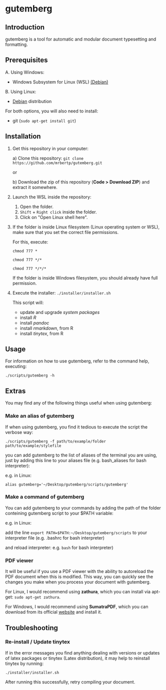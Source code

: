 # gutemberg

## Introduction

gutemberg is a tool for automatic and modular document typesetting and formatting.

## Prerequisites

A. Using Windows:
    
   - Windows Subsystem for Linux (WSL) [(Debian)](https://www.microsoft.com/store/productId/9MSVKQC78PK6)
    
B. Using Linux:
    
   - [Debian](www.debian.org) distribution

For both options, you will also need to install:

   - git (`sudo apt-get install git`)

## Installation

1. Get this repository in your computer:

    a) Clone this repository: `git clone https://github.com/mrbertp/gutemberg.git`

    or

    b) Download the zip of this repository (**Code > Download ZIP**) and extract it somewhere.

2. Launch the WSL inside the repository:

    1. Open the folder.
    2. `Shift` + `Right click` inside the folder.
    3. Click on "Open Linux shell here".

3. If the folder is inside Linux filesystem (Linux operating system or WSL), make sure that you set the correct file permissions.

    For this, execute:
    
    `chmod 777 *`
    
    `chmod 777 */*`
    
    `chmod 777 */*/*`
    
   If the folder is inside Windows filesystem, you should already have full permission.

4. Execute the installer: `./installer/installer.sh`

    This script will:
    
      - update and upgrade *system packages*
      - install *R*
      - install *pandoc*
      - install *rmarkdown*, from R
      - install *tinytex*, from R

## Usage

For information on how to use gutemberg, refer to the command help, executing:

`./scripts/gutemberg -h`

## Extras

You may find any of the following things useful when using gutemberg:

### Make an alias of gutemberg

If when using gutemberg, you find it tedious to execute the script the verbose way:

`./scripts/gutemberg -f path/to/example/folder path/to/example/stylefile`

you can add gutemberg to the list of aliases of the terminal you are using, just by adding this line to your aliases file (e.g. bash_aliases for bash interpreter):

e.g. in Linux:

`alias gutemberg='~/Desktop/gutemberg/scripts/gutemberg'`

### Make a command of gutemberg

You can add gutemberg to your commands by adding the path of the folder conteining gutemberg script to your $PATH variable:

e.g. in Linux:

add the line `export PATH=$PATH:~/Desktop/gutemberg/scripts` to your interpreter file (e.g. .bashrc for bash interpreter)

and reload interpreter: e.g. `bash` for bash interpreter)

### PDF viewer

It will be useful if you use a PDF viewer with the ability to autoreload the PDF document when this is modified. This way, you can quickly see the changes you make when you process your document with gutemberg.

For Linux, I would recommend using **zathura**, which you can install via apt-get: `sudo apt-get zathura`.

For Windows, I would recommend using **SumatraPDF**, which you can download from its official [website](https://www.sumatrapdfreader.org/free-pdf-reader) and install it.

## Troubleshooting

### Re-install / Update tinytex

If in the error messages you find anything dealing with versions or updates of latex packages or tinytex (Latex distribution), it may help to reinstall tinytex by running:

```./installer/installer.sh```

After running this successfully, retry compiling your document.

